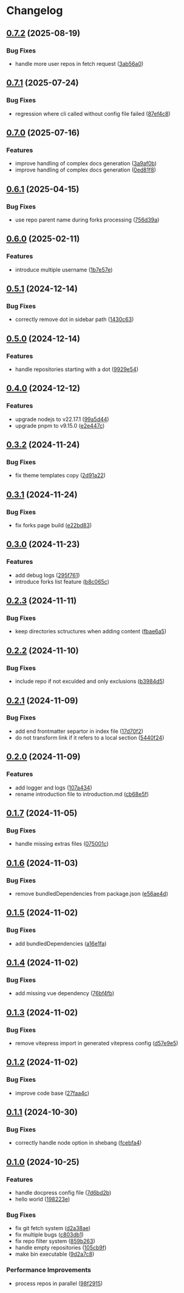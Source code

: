 # Changelog

## [0.7.2](https://github.com/this-is-tobi/docpress/compare/v0.7.1...v0.7.2) (2025-08-19)


### Bug Fixes

* handle more user repos in fetch request ([3ab56a0](https://github.com/this-is-tobi/docpress/commit/3ab56a08a22f21b370f482e95a0456f0d03a52c5))

## [0.7.1](https://github.com/this-is-tobi/docpress/compare/v0.7.0...v0.7.1) (2025-07-24)


### Bug Fixes

* regression where cli called without config file failed ([87ef4c8](https://github.com/this-is-tobi/docpress/commit/87ef4c87a180ec11f2d92aba76398e04a4ee6cd9))

## [0.7.0](https://github.com/this-is-tobi/docpress/compare/v0.6.1...v0.7.0) (2025-07-16)


### Features

* improve handling of complex docs generation ([3a9af0b](https://github.com/this-is-tobi/docpress/commit/3a9af0b1db81fb428498a2d165295ac6259ddfb0))
* improve handling of complex docs generation ([0ed81f8](https://github.com/this-is-tobi/docpress/commit/0ed81f8281c6e55c90c5e07b53ddc8ad2ef09ab9))

## [0.6.1](https://github.com/this-is-tobi/docpress/compare/v0.6.0...v0.6.1) (2025-04-15)


### Bug Fixes

* use repo parent name during forks processing ([756d39a](https://github.com/this-is-tobi/docpress/commit/756d39add2e5471f2379b4539b54a517b9f45fd1))

## [0.6.0](https://github.com/this-is-tobi/docpress/compare/v0.5.1...v0.6.0) (2025-02-11)


### Features

* introduce multiple username ([1b7e57e](https://github.com/this-is-tobi/docpress/commit/1b7e57e021d3b69b979b7582868507f55045488f))

## [0.5.1](https://github.com/this-is-tobi/docpress/compare/v0.5.0...v0.5.1) (2024-12-14)


### Bug Fixes

* correctly remove dot in sidebar path ([1430c63](https://github.com/this-is-tobi/docpress/commit/1430c639350887ee8b313b220fe5a7aeffca1fed))

## [0.5.0](https://github.com/this-is-tobi/docpress/compare/v0.4.0...v0.5.0) (2024-12-14)


### Features

* handle repositories starting with a dot ([9929e54](https://github.com/this-is-tobi/docpress/commit/9929e547e64b105ee20bd92c64768082fcc6a2e8))

## [0.4.0](https://github.com/this-is-tobi/docpress/compare/v0.3.2...v0.4.0) (2024-12-12)


### Features

* upgrade nodejs to v22.17.1 ([99a5d44](https://github.com/this-is-tobi/docpress/commit/99a5d448a95412112a4bb3fdadf912ad8190bfb3))
* upgrade pnpm to v9.15.0 ([e2e447c](https://github.com/this-is-tobi/docpress/commit/e2e447c5ae1bac644f154d9e53d4cdee6c996228))

## [0.3.2](https://github.com/this-is-tobi/docpress/compare/v0.3.1...v0.3.2) (2024-11-24)


### Bug Fixes

* fix theme templates copy ([2d91a22](https://github.com/this-is-tobi/docpress/commit/2d91a224c6e9024bd3f5cc0a3ea7e1ad28d8d852))

## [0.3.1](https://github.com/this-is-tobi/docpress/compare/v0.3.0...v0.3.1) (2024-11-24)


### Bug Fixes

* fix forks page build ([e22bd83](https://github.com/this-is-tobi/docpress/commit/e22bd83039a46b3ad317bae1c49a969b5ef8fec5))

## [0.3.0](https://github.com/this-is-tobi/docpress/compare/v0.2.3...v0.3.0) (2024-11-23)


### Features

* add debug logs ([295f761](https://github.com/this-is-tobi/docpress/commit/295f7619f72ab7acd1d04a9fac379a10b31b4b0d))
* introduce forks list feature ([b8c065c](https://github.com/this-is-tobi/docpress/commit/b8c065c2e3e795ba8062d338e0df47538ba4ee5a))

## [0.2.3](https://github.com/this-is-tobi/docpress/compare/v0.2.2...v0.2.3) (2024-11-11)


### Bug Fixes

* keep directories sctructures when adding content ([fbae6a5](https://github.com/this-is-tobi/docpress/commit/fbae6a53ce776d6039e703d21bab4ff043c4a3e9))

## [0.2.2](https://github.com/this-is-tobi/docpress/compare/v0.2.1...v0.2.2) (2024-11-10)


### Bug Fixes

* include repo if not exculded and only exclusions ([b3984d5](https://github.com/this-is-tobi/docpress/commit/b3984d5e4793d589204c797ea154e34258432d4d))

## [0.2.1](https://github.com/this-is-tobi/docpress/compare/v0.2.0...v0.2.1) (2024-11-09)


### Bug Fixes

* add end frontmatter separtor in index file ([17d70f2](https://github.com/this-is-tobi/docpress/commit/17d70f275d68c0b6e8932af47a292e0996d48789))
* do not transform link if it refers to a local section ([5440f24](https://github.com/this-is-tobi/docpress/commit/5440f2426cbef0a353a1f61a7f2806800821d875))

## [0.2.0](https://github.com/this-is-tobi/docpress/compare/v0.1.7...v0.2.0) (2024-11-09)


### Features

* add logger and logs ([107a434](https://github.com/this-is-tobi/docpress/commit/107a434257df8241b380241a5c9d4c9121b545bb))
* rename introduction file to introduction.md ([cb68e5f](https://github.com/this-is-tobi/docpress/commit/cb68e5ff524b59c263a261eba8c36ab517a56644))

## [0.1.7](https://github.com/this-is-tobi/docpress/compare/v0.1.6...v0.1.7) (2024-11-05)


### Bug Fixes

* handle missing extras files ([075001c](https://github.com/this-is-tobi/docpress/commit/075001c119dcc9c4ea38a12ef1039a0f3db03bb1))

## [0.1.6](https://github.com/this-is-tobi/docpress/compare/v0.1.5...v0.1.6) (2024-11-03)


### Bug Fixes

* remove bundledDependencies from package.json ([e56ae4d](https://github.com/this-is-tobi/docpress/commit/e56ae4d41529c7c6682fefca5208db02a3068220))

## [0.1.5](https://github.com/this-is-tobi/docpress/compare/v0.1.4...v0.1.5) (2024-11-02)


### Bug Fixes

* add bundledDependencies ([a16e1fa](https://github.com/this-is-tobi/docpress/commit/a16e1fa1999b52bca3807c17977d40e7954bad2b))

## [0.1.4](https://github.com/this-is-tobi/docpress/compare/v0.1.3...v0.1.4) (2024-11-02)


### Bug Fixes

* add missing vue dependency ([76bf4fb](https://github.com/this-is-tobi/docpress/commit/76bf4fb05bf3624ab93228328d575266019c301b))

## [0.1.3](https://github.com/this-is-tobi/docpress/compare/v0.1.2...v0.1.3) (2024-11-02)


### Bug Fixes

* remove vitepress import in generated vitepress config ([d57e9e5](https://github.com/this-is-tobi/docpress/commit/d57e9e515850fd8dafaea6175d0b853af57a64f3))

## [0.1.2](https://github.com/this-is-tobi/docpress/compare/v0.1.1...v0.1.2) (2024-11-02)


### Bug Fixes

* improve code base ([27faa4c](https://github.com/this-is-tobi/docpress/commit/27faa4c8817d7c98d6ccb7309d93f69a7973f3c9))

## [0.1.1](https://github.com/this-is-tobi/docpress/compare/v0.1.0...v0.1.1) (2024-10-30)


### Bug Fixes

* correctly handle node option in shebang ([fcebfa4](https://github.com/this-is-tobi/docpress/commit/fcebfa47744d3132c0ab406f839b81be68057246))

## [0.1.0](https://github.com/this-is-tobi/docpress/compare/v0.0.1...v0.1.0) (2024-10-25)


### Features

* handle docpress config file ([7d6bd2b](https://github.com/this-is-tobi/docpress/commit/7d6bd2b5981bfbf006ccc561271ce3f81898c55a))
* hello world ([198223e](https://github.com/this-is-tobi/docpress/commit/198223e436ed4d0a6982b38fbdc416850885980f))


### Bug Fixes

* fix git fetch system ([d2a38ae](https://github.com/this-is-tobi/docpress/commit/d2a38ae4b74d5064d5c408528e1378ef2417562f))
* fix multiple bugs ([c803db1](https://github.com/this-is-tobi/docpress/commit/c803db11dc455f2c1ae42406a99cc62b3231b820))
* fix repo filter system ([859b263](https://github.com/this-is-tobi/docpress/commit/859b263ab679512337a96b7e02d5a0acdeae357b))
* handle empty repositories ([105cb9f](https://github.com/this-is-tobi/docpress/commit/105cb9f1b2138c1b01bacba5b33e8050bf4469d0))
* make bin executable ([9d2a7c8](https://github.com/this-is-tobi/docpress/commit/9d2a7c84eab5683bc6d7f4781f590b3f068a309d))


### Performance Improvements

* process repos in parallel ([98f2915](https://github.com/this-is-tobi/docpress/commit/98f29155815d3771985f7d865134b1afafb663bf))
